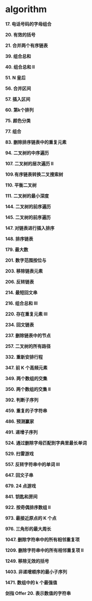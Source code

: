 # algorithm
**17. 电话号码的字母组合**

**20. 有效的括号**

**21. 合并两个有序链表**

**39. 组合总和**

**40. 组合总和 II**

**51. N 皇后**

**56. 合并区间**

**57. 插入区间**

**60. 第k个排列**

**75. 颜色分类**

**77. 组合**

**83. 删除排序链表中的重复元素**

**94. 二叉树的中序遍历**

**107. 二叉树的层次遍历 II**

**109.有序链表转换二叉搜索树**

**110. 平衡二叉树**

**111. 二叉树的最小深度**

**144. 二叉树的前序遍历**

**145. 二叉树的前序遍历**

**147. 对链表进行插入排序**

**148. 排序链表**

**179. 最大数**

**201. 数字范围按位与**

**203. 移除链表元素**

**206. 反转链表**

**214. 最短回文串**

**216. 组合总和 III**

**220. 存在重复元素 III**

**234. 回文链表**

**237. 删除链表中的节点**

**257. 二叉树的所有路径**

**332. 重新安排行程**

**347. 前 K 个高频元素**

**349. 两个数组的交集**

**350. 两个数组的交集 II**

**392. 判断子序列**

**459. 重复的子字符串**

**486. 预测赢家**

**491. 递增子序列**

**524. 通过删除字母匹配到字典里最长单词**

**529. 扫雷游戏**

**557. 反转字符串中的单词 III**

**647. 回文子串**

**679. 24 点游戏**

**841. 钥匙和房间**

**922. 按奇偶排序数组 II**

**973. 最接近原点的 K 个点**

**976. 三角形的最大周长**

**1047. 删除字符串中的所有相邻重复项**

**1209. 删除字符串中的所有相邻重复项 II**

**1249. 移除无效的括号**

**1403. 非递增顺序的最小子序列**

**1471. 数组中的 k 个最强值**

**剑指 Offer 20. 表示数值的字符串**